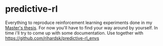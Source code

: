 # predictive-rl
Everything to reproduce reinforcement learning experiments done
in my [Master's thesis](https://github.com/rihardsk/rlthesis).
For now you'll have to find your way around by yourself. In
time i'll try to come up with some documentation.
Use together with https://github.com/rihardsk/predictive-rl_envs
